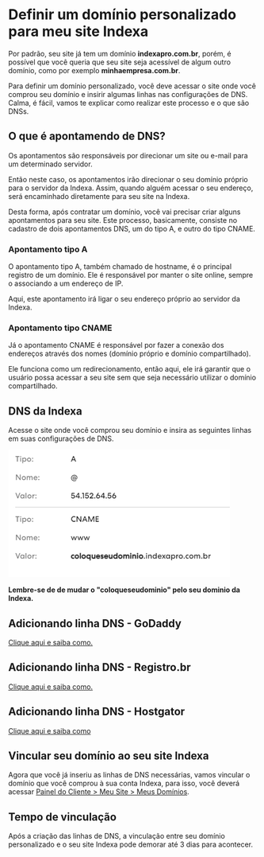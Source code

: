 # Definir um domínio personalizado para meu site Indexa

Por padrão, seu site já tem um domínio **indexapro.com.br**, porém, é possível que você queria que seu site seja acessível de algum outro domínio, como por exemplo **minhaempresa.com.br**.

Para definir um domínio personalizado, você deve acessar o site onde você comprou seu domínio e insirir algumas linhas nas configurações de DNS. Calma, é fácil, vamos te explicar como realizar este processo e o que são DNSs.

## O que é apontamendo de DNS?
Os apontamentos são responsáveis por direcionar um site ou e-mail para um determinado servidor.

Então neste caso, os apontamentos irão direcionar o seu domínio próprio para o servidor da Indexa. Assim, quando alguém acessar o seu endereço, será encaminhado diretamente para seu site na Indexa.

Desta forma, após contratar um domínio, você vai precisar criar alguns apontamentos para seu site. Este processo, basicamente, consiste no cadastro de dois apontamentos DNS, um do tipo A, e outro do tipo CNAME.

### Apontamento tipo A
O apontamento tipo A, também chamado de hostname, é o principal registro de um domínio. Ele é responsável por manter o site online, sempre o associando a um endereço de IP.

Aqui, este apontamento irá ligar o seu endereço próprio ao servidor da Indexa.

### Apontamento tipo CNAME
Já o apontamento CNAME é responsável por fazer a conexão dos endereços através dos nomes (domínio próprio e domínio compartilhado).

Ele funciona como um redirecionamento, então aqui, ele irá garantir que o usuário possa acessar a seu site sem que seja necessário utilizar o domínio compartilhado.


## DNS da Indexa
Acesse o site onde você comprou seu domínio e insira as seguintes linhas em suas configurações de DNS.

![DNS Indexa](../images/dns.png)

**Lembre-se de de mudar o "coloqueseudominio" pelo seu dominio da Indexa.**

## Adicionando linha DNS - GoDaddy
<a href="https://br.godaddy.com/help/gerenciar-os-registros-dns-680" target="_blank">Clique aqui e saiba como.</a>

## Adicionando linha DNS - Registro.br
<a href="https://registro.br/ajuda/gerenciamento-de-conta/funcoes-contato-do-titular" target="_blank">Clique aqui e saiba como.</a>

## Adicionando linha DNS - Hostgator
<a href="https://suporte.hostgator.com.br/hc/pt-br/articles/115000389554-Como-criar-ou-alterar-um-registro-MX-TXT-CNAME-e-outros-na-zona-DNS" target="_blank">Clique aqui e saiba como</a>

## Vincular seu domínio ao seu site Indexa

Agora que você já inseriu as linhas de DNS necessárias, vamos vincular o domínio que você comprou à sua conta Indexa, para isso, você deverá acessar [Painel do Cliente > Meu Site > Meus Domínios](https://indexapro.com.br/dashboard/meus-dominios).

## Tempo de vinculação

Após a criação das linhas de DNS, a vinculação entre seu domínio personalizado e o seu site Indexa pode demorar até 3 dias para acontecer.